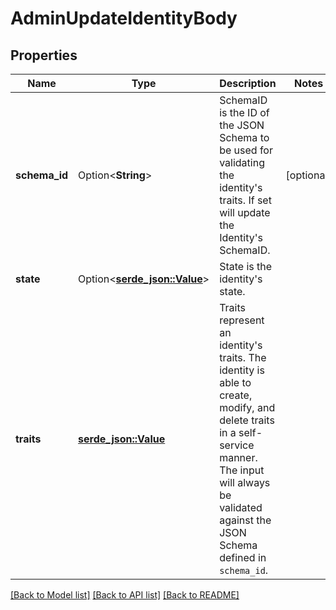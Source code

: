 # AdminUpdateIdentityBody

## Properties

Name | Type | Description | Notes
------------ | ------------- | ------------- | -------------
**schema_id** | Option<**String**> | SchemaID is the ID of the JSON Schema to be used for validating the identity's traits. If set will update the Identity's SchemaID. | [optional]
**state** | Option<[**serde_json::Value**](.md)> | State is the identity's state. | 
**traits** | [**serde_json::Value**](.md) | Traits represent an identity's traits. The identity is able to create, modify, and delete traits in a self-service manner. The input will always be validated against the JSON Schema defined in `schema_id`. | 

[[Back to Model list]](../README.md#documentation-for-models) [[Back to API list]](../README.md#documentation-for-api-endpoints) [[Back to README]](../README.md)


